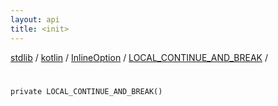 ```yaml
---
layout: api
title: <init>
---
```

[stdlib](../../../index.md) / [kotlin](../../index.md) / [InlineOption](../index.md) / [LOCAL_CONTINUE_AND_BREAK](index.md) / [<init>](_init_.md)

# <init>

```
private LOCAL_CONTINUE_AND_BREAK()
```
